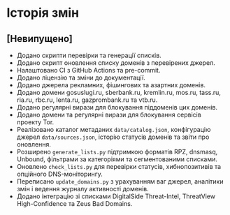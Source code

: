 # Історія змін

## [Невипущено]
- Додано скрипти перевірки та генерації списків.
- Додано скрипт оновлення списку доменів з перевірених джерел.
- Налаштовано CI з GitHub Actions та pre-commit.
- Додано ліцензію та зміни до документації.
- Додано джерела рекламних, фішингових та азартних доменів.
- Додано домени gosuslugi.ru, sberbank.ru, kremlin.ru, mos.ru, tass.ru, ria.ru, rbc.ru, lenta.ru, gazprombank.ru та vtb.ru.
- Додано регулярні вирази для блокування піддоменів цих доменів.
- Додано домени та регулярні вирази для блокування сервісів проекту Tor.
- Реалізовано каталог метаданих `data/catalog.json`, конфігурацію джерел `data/sources.json`, історію статусів доменів та звіти
  про оновлення.
- Розширено `generate_lists.py` підтримкою форматів RPZ, dnsmasq, Unbound, фільтрами за категоріями та сегментованими списками.
- Оновлено `check_lists.py` для перевірки статусів, хибнопозитивів та опційного DNS-моніторингу.
- Переписано `update_domains.py` з урахуванням ваг джерел, аналітики змін і ведення журналу активності доменів.
- Додано інтеграцію зі списками DigitalSide Threat-Intel, ThreatView High-Confidence та Zeus Bad Domains.
